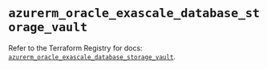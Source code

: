 # `azurerm_oracle_exascale_database_storage_vault`

Refer to the Terraform Registry for docs: [`azurerm_oracle_exascale_database_storage_vault`](https://registry.terraform.io/providers/hashicorp/azurerm/4.51.0/docs/resources/oracle_exascale_database_storage_vault).
